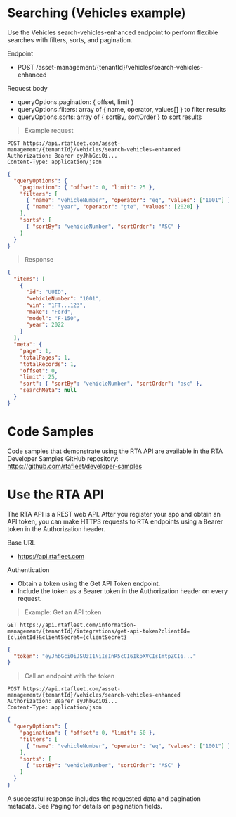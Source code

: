 # Searching (Vehicles example)

Use the Vehicles search-vehicles-enhanced endpoint to perform flexible searches with filters, sorts, and pagination.

Endpoint
- POST /asset-management/{tenantId}/vehicles/search-vehicles-enhanced

Request body
- queryOptions.pagination: { offset, limit }
- queryOptions.filters: array of { name, operator, values[] } to filter results
- queryOptions.sorts: array of { sortBy, sortOrder } to sort results

> Example request
```http
POST https://api.rtafleet.com/asset-management/{tenantId}/vehicles/search-vehicles-enhanced
Authorization: Bearer eyJhbGciOi...
Content-Type: application/json
```

```json
{
  "queryOptions": {
    "pagination": { "offset": 0, "limit": 25 },
    "filters": [
      { "name": "vehicleNumber", "operator": "eq", "values": ["1001"] },
      { "name": "year", "operator": "gte", "values": [2020] }
    ],
    "sorts": [
      { "sortBy": "vehicleNumber", "sortOrder": "ASC" }
    ]
  }
}
```

> Response
```json
{
  "items": [
    {
      "id": "UUID",
      "vehicleNumber": "1001",
      "vin": "1FT...123",
      "make": "Ford",
      "model": "F-150",
      "year": 2022
    }
  ],
  "meta": {
    "page": 1,
    "totalPages": 1,
    "totalRecords": 1,
    "offset": 0,
    "limit": 25,
    "sort": { "sortBy": "vehicleNumber", "sortOrder": "asc" },
    "searchMeta": null
  }
}
```
# Code Samples

Code samples that demonstrate using the RTA API are available in the RTA Developer Samples GitHub repository:
https://github.com/rtafleet/developer-samples

# Use the RTA API

The RTA API is a REST web API. After you register your app and obtain an API token, you can make HTTPS requests to RTA endpoints using a Bearer token in the Authorization header.

Base URL
- https://api.rtafleet.com

Authentication
- Obtain a token using the Get API Token endpoint.
- Include the token as a Bearer token in the Authorization header on every request.

> Example: Get an API token
```http
GET https://api.rtafleet.com/information-management/{tenantId}/integrations/get-api-token?clientId={clientId}&clientSecret={clientSecret}
```

```json
{
  "token": "eyJhbGciOiJSUzI1NiIsInR5cCI6IkpXVCIsImtpZCI6..."
}
```

> Call an endpoint with the token
```http
POST https://api.rtafleet.com/asset-management/{tenantId}/vehicles/search-vehicles-enhanced
Authorization: Bearer eyJhbGciOi...
Content-Type: application/json
```

```json
{
  "queryOptions": {
    "pagination": { "offset": 0, "limit": 50 },
    "filters": [
      { "name": "vehicleNumber", "operator": "eq", "values": ["1001"] }
    ],
    "sorts": [
      { "sortBy": "vehicleNumber", "sortOrder": "ASC" }
    ]
  }
}
```

A successful response includes the requested data and pagination metadata. See Paging for details on pagination fields.
